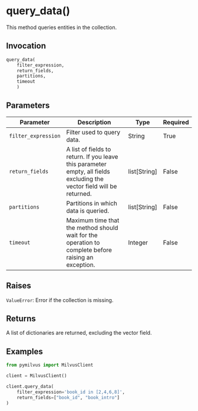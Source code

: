 # query_data()

This method queries entities in the collection.

## Invocation

```python
query_data(
    filter_expression,
    return_fields,
    partitions,
    timeout
    )
```

## Parameters

| Parameter          | Description                          | Type     | Required |
|--------------------|--------------------------------------|----------|----------|
| `filter_expression` | Filter used to query data. | String | True     |
| `return_fields` | A list of fields to return. If you leave this parameter empty, all fields excluding the vector field will be returned.| list[String] | False    | |
| `partitions` | Partitions in which data is queried. | list[String] | False    |
| `timeout` | Maximum time that the method should wait for the operation to complete before raising an exception.| Integer | False    |


## Raises

`ValueError`: Error if the collection is missing.

## Returns

A list of dictionaries are returned, excluding the vector field.

## Examples

```python
from pymilvus import MilvusClient

client = MilvusClient()

client.query_data(
    filter_expression='book_id in [2,4,6,8]',
    return_fields=["book_id", "book_intro"]
)
```